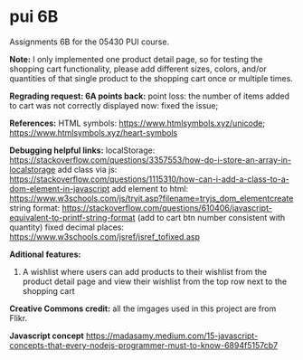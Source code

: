 # pui 6B
Assignments 6B for the 05430 PUI course.

**Note:**
I only implemented one product detail page, so for testing the shopping cart functionality, please add different sizes, colors, and/or quantities of that single product to the shopping cart once or multiple times. 


**Regrading request: 6A points back:**
point loss: the number of items added to cart was not correctly displayed
now: fixed the issue;

**References:** 
HTML symbols: https://www.htmlsymbols.xyz/unicode; https://www.htmlsymbols.xyz/heart-symbols

**Debugging helpful links:** 
localStorage: https://stackoverflow.com/questions/3357553/how-do-i-store-an-array-in-localstorage
add class via js: https://stackoverflow.com/questions/1115310/how-can-i-add-a-class-to-a-dom-element-in-javascript
add element to html: https://www.w3schools.com/js/tryit.asp?filename=tryjs_dom_elementcreate
string format: https://stackoverflow.com/questions/610406/javascript-equivalent-to-printf-string-format (add to cart btn number consistent with quantity)
fixed decimal places: https://www.w3schools.com/jsref/jsref_tofixed.asp


**Aditional features:** 
1. A wishlist where users can add products to their wishlist from the product detail page and view their wishlist from the top row next to the shopping cart

**Creative Commons credit:** 
all the imgages used in this project are from Flikr. 

**Javascript concept**
https://madasamy.medium.com/15-javascript-concepts-that-every-nodejs-programmer-must-to-know-6894f5157cb7
